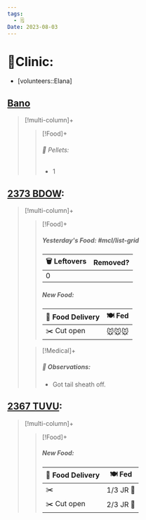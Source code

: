 ```yaml
---
tags:
  - 🗒️
Date: 2023-08-03
---
```


# 🏥Clinic:
- [volunteers::Elana]

## [Bano](../RARE%20Birds/Ed%20Birds/Bano.md)
> [!multi-column]+
>> [!Food]+
>>###### 💩 Pellets:
>>- 1

## [2373 BDOW](../RARE%20Birds/2373%20BDOW.md):
> [!multi-column]+
>
>> [!Food]+
>> ##### Yesterday's Food: #mcl/list-grid
>> |🗑️ Leftovers| Removed?
>> |---|---|
>>|0|
>>
>> ##### New Food:
>> |🚚 Food Delivery| 🍽️ Fed|
>> |---|---|
>>|✂️ Cut open|🐭🐭🐭|
>
>> [!Medical]+
>> ##### 🔭 Observations:
>> - Got tail sheath off.

## [2367 TUVU](../RARE%20Birds/2367%20TUVU.md):
> [!multi-column]+
>
>> [!Food]+
>> ##### New Food:
>> |🚚 Food Delivery| 🍽️ Fed|
>> |---|---|
>>|✂️|1/3 JR 🐀|
>>|✂️ Cut open|2/3 JR 🐀
